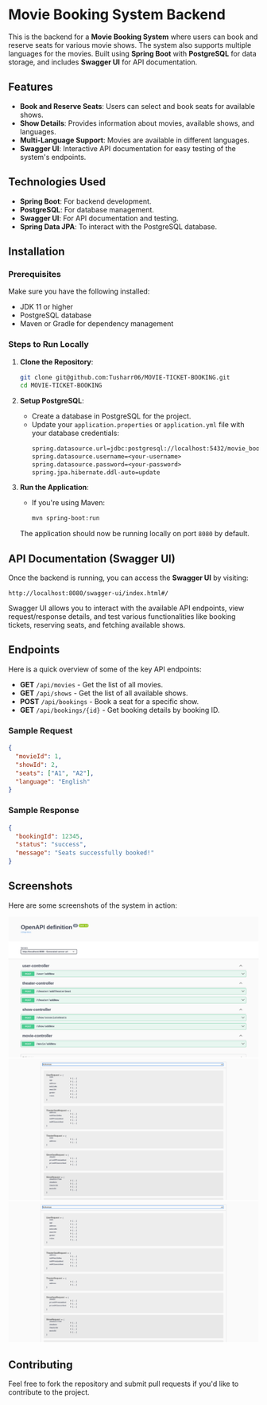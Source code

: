 # Movie Booking System Backend

This is the backend for a **Movie Booking System** where users can book and reserve seats for various movie shows. The system also supports multiple languages for the movies. Built using **Spring Boot** with **PostgreSQL** for data storage, and includes **Swagger UI** for API documentation.

## Features

- **Book and Reserve Seats**: Users can select and book seats for available shows.
- **Show Details**: Provides information about movies, available shows, and languages.
- **Multi-Language Support**: Movies are available in different languages.
- **Swagger UI**: Interactive API documentation for easy testing of the system's endpoints.

## Technologies Used

- **Spring Boot**: For backend development.
- **PostgreSQL**: For database management.
- **Swagger UI**: For API documentation and testing.
- **Spring Data JPA**: To interact with the PostgreSQL database.

## Installation

### Prerequisites

Make sure you have the following installed:

- JDK 11 or higher
- PostgreSQL database
- Maven or Gradle for dependency management

### Steps to Run Locally

1. **Clone the Repository**:
   ```bash
   git clone git@github.com:Tusharr06/MOVIE-TICKET-BOOKING.git
   cd MOVIE-TICKET-BOOKING
   ```

2. **Setup PostgreSQL**:
   - Create a database in PostgreSQL for the project.
   - Update your `application.properties` or `application.yml` file with your database credentials:
     ```properties
     spring.datasource.url=jdbc:postgresql://localhost:5432/movie_booking
     spring.datasource.username=<your-username>
     spring.datasource.password=<your-password>
     spring.jpa.hibernate.ddl-auto=update
     ```

3. **Run the Application**:
   - If you're using Maven:
     ```bash
     mvn spring-boot:run
     ```
   The application should now be running locally on port `8080` by default.

## API Documentation (Swagger UI)

Once the backend is running, you can access the **Swagger UI** by visiting:
```
http://localhost:8080/swagger-ui/index.html#/
```

Swagger UI allows you to interact with the available API endpoints, view request/response details, and test various functionalities like booking tickets, reserving seats, and fetching available shows.

## Endpoints

Here is a quick overview of some of the key API endpoints:

- **GET** `/api/movies` - Get the list of all movies.
- **GET** `/api/shows` - Get the list of all available shows.
- **POST** `/api/bookings` - Book a seat for a specific show.
- **GET** `/api/bookings/{id}` - Get booking details by booking ID.

### Sample Request

```json
{
  "movieId": 1,
  "showId": 2,
  "seats": ["A1", "A2"],
  "language": "English"
}
```

### Sample Response

```json
{
  "bookingId": 12345,
  "status": "success",
  "message": "Seats successfully booked!"
}
```

## Screenshots

Here are some screenshots of the system in action:

 ![API Documentation](https://github.com/Tusharr06/MOVIE-TICKET-BOOKING/blob/e1702921baf24b241e73e4fb4e09ca3bbad981c4/images/Screenshot%20from%202024-12-23%2013-24-49.png)
 ![Booking Screen](https://github.com/Tusharr06/MOVIE-TICKET-BOOKING/blob/e1702921baf24b241e73e4fb4e09ca3bbad981c4/images/Screenshot%20from%202024-12-23%2013-26-50.png)
 ![Seat Reservation](https://github.com/Tusharr06/MOVIE-TICKET-BOOKING/blob/e1702921baf24b241e73e4fb4e09ca3bbad981c4/images/Screenshot%20from%202024-12-23%2013-26-57.png)

## Contributing

Feel free to fork the repository and submit pull requests if you'd like to contribute to the project.
